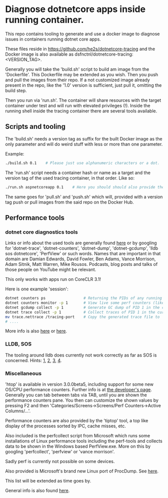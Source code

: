 # Diagnose dotnetcore apps inside running container.

This repo contains tooling to generate and use a docker image to diagnose issues in containers running dotnet core apps.

These files reside in https://github.com/he2s/dotnetcore-tracing and the Docker image is also available as dsfnctnl/dotnetcore-tracing:<VERSION_TAG>.

Generally you will take the 'build.sh' script to build am image from the 'Dockerfile'. This Dockerfile may be extended as you wish. Then you push and pull the images from their repo. If a not customized image already present in the repo, like the '1.0' version is sufficient, just pull it, omitting the build step.

Then you run via 'run.sh'. The container will share resources with the target container under test and will run with elevated privileges (!). Inside the running shell inside the tracing container there are several tools available.

## Scripts and tooling

The 'build.sh' needs a version tag as suffix for the built Docker image as the only parameter and will do weird stuff with less or more than one parameter.

Example:

```bash
./build.sh 0.1    # Please just use alphanumeric characters or a dot.
```

The 'run.sh' script needs a container hash or name as a target and the version tag of the used tracing container, in that order. Like so:

```bash
./run.sh aspnetcoreapp 0.1    # Here you should should also provide the repo (currently 'dsfnctnl/'), if just 'dotnetcore-tracing' (in the script) and your provided tag does give an error.
```

The same goes for 'pull.sh' and 'push.sh' which will, provided with a version tag push or pull images from the said repo on the Docker Hub.

## Performance tools

### dotnet core diagnostics tools

Links or info about the used tools are generally found [here](https://docs.microsoft.com/en-us/dotnet/core/diagnostics) or by googling for 'dotnet-trace', 'dotnet-counters', 'dotnet-dump', 'dotnet-gcdump', 'lldb sos dotnetcore', 'PerfView' or such words. Names that are important in that domain are Damian Edwards, David Fowler, Ben Adams, Vance Morrison, Adam Sitnik, Matt Warren, Mike Rousos. Podcasts, blog posts and talks of those people on YouTube might be relevant.

This only works with apps run on CoreCLR 3.1!

Here is one example 'session':

```bash
dotnet counters ps                 # Returning the PIDs of any running dotnet core processes. Usually this will just be '1'.
dotnet counters monitor -p 1       # View live some perf counters (like GC, threads, ...) of PID 1.
dotnet gcdump collect -p 1         # Generate GC dump of PID 1 in the current working directory. The filename is then displayed.
dotnet trace collect -p 1          # Collect traces of PID 1 in the current working directory. This file will be called 'trace.nettrace' and can be read by 'PerfView.exe' on Windows.
mv trace.nettrace /tracing-port    # Copy the generated trace file to '/port', which is already mounted to the host filesystem's '/tracing-port'. From there you can fetch it to Windows.
# ....
```

More info is also [here](https://docs.microsoft.com/en-us/dotnet/core/diagnostics/debug-memory-leak) or [here](https://devblogs.microsoft.com/dotnet/collecting-and-analyzing-memory-dumps/).

### LLDB, SOS

The tooling around lldb does currently not work correctly as far as SOS is concerned. Hints: [1](https://github.com/dotnet/diagnostics/blob/master/documentation/installing-sos-instructions.md), [2](https://devblogs.microsoft.com/premier-developer/debugging-net-core-with-sos-everywhere/), [3](https://www.raydbg.com/2018/Debugging-Net-Core-on-Linux-with-LLDB/), [4](https://github.com/dotnet/diagnostics/blob/master/documentation/debugging-coredump.md).

### Miscellaneous

'htop' is available in version 3.0.0beta5, including support for some new OS/CPU performance counters. Further info is at [the developer's page](https://hisham.hm/htop/). Generally you can tab between tabs via TAB, until you are shown the performance counters pane. You then can customize the shown values by pressing F2 and then 'Categories/Screens->Screens/Perf Counters->Active Columns/...'.

Performance counters are also provided by the 'tiptop' tool, a top like display of the processes sorted by IPC, cache misses, etc.

Also included is the perfcollect script from Microsoft which runs some installations of Linux performance tools including the perf-tools and collects data to be shown in the Windows based PerfView.exe. More on this by googling 'perfcollect', 'perfview' or 'vance morrison'.

Sadly perf is currently not possible on some devices.

Also provided is Microsoft's brand new Linux port of ProcDump. See [here](https://github.com/Microsoft/ProcDump-for-Linux).

This list will be extended as time goes by.

General info is also found [here](http://www.brendangregg.com/linuxperf.html).
